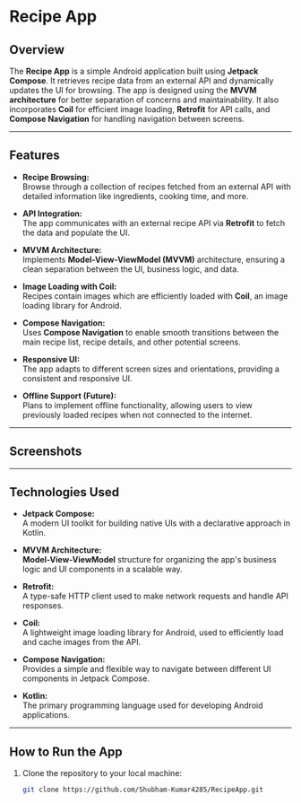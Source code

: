 # Recipe App

## Overview

The **Recipe App** is a simple Android application built using **Jetpack Compose**. It retrieves recipe data from an external API and dynamically updates the UI for browsing. The app is designed using the **MVVM architecture** for better separation of concerns and maintainability. It also incorporates **Coil** for efficient image loading, **Retrofit** for API calls, and **Compose Navigation** for handling navigation between screens.

---

## Features

- **Recipe Browsing:**  
  Browse through a collection of recipes fetched from an external API with detailed information like ingredients, cooking time, and more.

- **API Integration:**  
  The app communicates with an external recipe API via **Retrofit** to fetch the data and populate the UI.

- **MVVM Architecture:**  
  Implements **Model-View-ViewModel (MVVM)** architecture, ensuring a clean separation between the UI, business logic, and data.

- **Image Loading with Coil:**  
  Recipes contain images which are efficiently loaded with **Coil**, an image loading library for Android.

- **Compose Navigation:**  
  Uses **Compose Navigation** to enable smooth transitions between the main recipe list, recipe details, and other potential screens.

- **Responsive UI:**  
  The app adapts to different screen sizes and orientations, providing a consistent and responsive UI.

- **Offline Support (Future):**  
  Plans to implement offline functionality, allowing users to view previously loaded recipes when not connected to the internet.

---
## Screenshots


---

## Technologies Used

- **Jetpack Compose:**  
  A modern UI toolkit for building native UIs with a declarative approach in Kotlin.

- **MVVM Architecture:**  
  **Model-View-ViewModel** structure for organizing the app's business logic and UI components in a scalable way.

- **Retrofit:**  
  A type-safe HTTP client used to make network requests and handle API responses.

- **Coil:**  
  A lightweight image loading library for Android, used to efficiently load and cache images from the API.

- **Compose Navigation:**  
  Provides a simple and flexible way to navigate between different UI components in Jetpack Compose.

- **Kotlin:**  
  The primary programming language used for developing Android applications.

---

## How to Run the App

1. Clone the repository to your local machine:
   ```bash
   git clone https://github.com/Shubham-Kumar4285/RecipeApp.git

